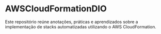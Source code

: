 # AWSCloudFormationDIO
Este repositório reúne anotações, práticas e aprendizados sobre a implementação de stacks automatizadas utilizando o AWS CloudFormation.

